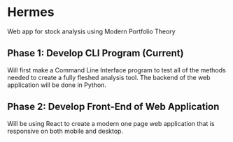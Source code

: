 # Hermes
Web app for stock analysis using Modern Portfolio Theory

## Phase 1: Develop CLI Program (Current)
Will first make a Command Line Interface program to test all of the methods needed to create a fully fleshed analysis tool. The backend of the web application will be done in Python.

## Phase 2: Develop Front-End of Web Application
Will be using React to create a modern one page web application that is responsive on both mobile and desktop.